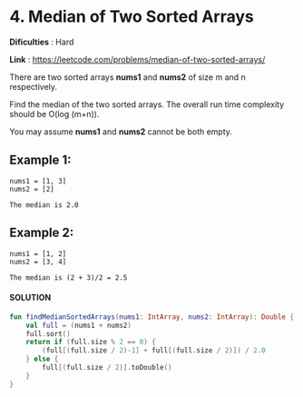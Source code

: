 # 4. Median of Two Sorted Arrays

**Dificulties** : Hard

**Link** : https://leetcode.com/problems/median-of-two-sorted-arrays/

There are two sorted arrays __nums1__ and __nums2__ of size m and n respectively.

Find the median of the two sorted arrays. The overall run time complexity should be O(log (m+n)).

You may assume __nums1__ and __nums2__ cannot be both empty.

## Example 1:

```
nums1 = [1, 3]
nums2 = [2]

The median is 2.0
```


## Example 2:

```
nums1 = [1, 2]
nums2 = [3, 4]

The median is (2 + 3)/2 = 2.5
```


#### SOLUTION

```kotlin
fun findMedianSortedArrays(nums1: IntArray, nums2: IntArray): Double {
    val full = (nums1 + nums2)
    full.sort()
    return if (full.size % 2 == 0) {
        (full[(full.size / 2)-1] + full[(full.size / 2)]) / 2.0
    } else {
        full[(full.size / 2)].toDouble()
    }
}
```
